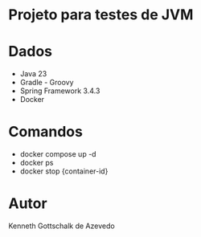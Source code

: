 # Projeto para testes de JVM

# Dados

- Java 23
- Gradle - Groovy
- Spring Framework 3.4.3
- Docker

# Comandos

- docker compose up -d
- docker ps
- docker stop {container-id}

# Autor

Kenneth Gottschalk de Azevedo
